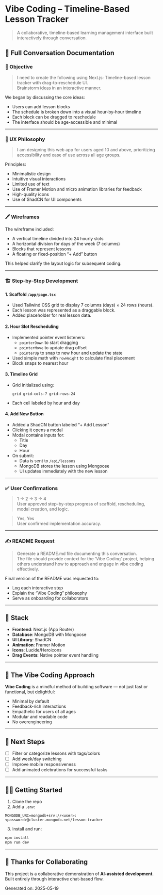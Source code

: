 # Vibe Coding – Timeline-Based Lesson Tracker

> A collaborative, timeline-based learning management interface built interactively through conversation.


## 🧵 Full Conversation Documentation

### 🎯 Objective

> I need to create the following using Next.js: Timeline-based lesson tracker with drag-to-reschedule UI.  
> Brainstorm ideas in an interactive manner.

We began by discussing the core ideas:
- Users can add lesson blocks
- The schedule is broken down into a visual hour-by-hour timeline
- Each block can be dragged to reschedule
- The interface should be age-accessible and minimal

---

### 🧠 UX Philosophy

> I am designing this web app for users aged 10 and above, prioritizing accessibility and ease of use across all age groups.

Principles:
- Minimalistic design
- Intuitive visual interactions
- Limited use of text
- Use of Framer Motion and micro animation libraries for feedback
- High-quality icons
- Use of ShadCN for UI components

---

### 🖊️ Wireframes

The wireframe included:
- A vertical timeline divided into 24 hourly slots
- A horizontal division for days of the week (7 columns)
- Blocks that represent lessons
- A floating or fixed-position “+ Add” button

This helped clarify the layout logic for subsequent coding.

---

### 🏗️ Step-by-Step Development

#### 1. Scaffold `/app/page.tsx`

- Used Tailwind CSS grid to display 7 columns (days) × 24 rows (hours).
- Each lesson was represented as a draggable block.
- Added placeholder for real lesson data.

#### 2. Hour Slot Rescheduling

- Implemented pointer event listeners:
  - `pointerDown` to start dragging
  - `pointerMove` to update drag offset
  - `pointerUp` to snap to new hour and update the state
- Used simple math with `rowHeight` to calculate final placement
- Block snaps to nearest hour

#### 3. Timeline Grid

- Grid initialized using:
  ```tsx
  grid grid-cols-7 grid-rows-24
  ```
- Each cell labeled by hour and day

#### 4. Add New Button

- Added a ShadCN button labeled “+ Add Lesson”
- Clicking it opens a modal
- Modal contains inputs for:
  - Title
  - Day
  - Hour
- On submit:
  - Data is sent to `/api/lessons`
  - MongoDB stores the lesson using Mongoose
  - UI updates immediately with the new lesson

---

### ✅ User Confirmations

> 1 → 2 → 3 → 4  
User approved step-by-step progress of scaffold, rescheduling, modal creation, and logic.

> Yes, Yes  
User confirmed implementation accuracy.

---

### ✍️ README Request

> Generate a README.md file documenting this conversation.  
> The file should provide context for the 'Vibe Coding' project, helping others understand how to approach and engage in vibe coding effectively.

Final version of the README was requested to:
- Log each interactive step
- Explain the “Vibe Coding” philosophy
- Serve as onboarding for collaborators

---

## 🧱 Stack

- **Frontend**: Next.js (App Router)
- **Database**: MongoDB with Mongoose
- **UI Library**: ShadCN
- **Animation**: Framer Motion
- **Icons**: Lucide/Heroicons
- **Drag Events**: Native pointer event handling

---

## 🧘 The Vibe Coding Approach

**Vibe Coding** is a mindful method of building software — not just fast or functional, but delightful:
- Minimal by default
- Feedback-rich interactions
- Empathetic for users of all ages
- Modular and readable code
- No overengineering

---

## 🚧 Next Steps

- [ ] Filter or categorize lessons with tags/colors
- [ ] Add week/day switching
- [ ] Improve mobile responsiveness
- [ ] Add animated celebrations for successful tasks

---

## 🧑‍💻 Getting Started

1. Clone the repo
2. Add a `.env`:
```env
MONGODB_URI=mongodb+srv://<user>:<password>@cluster.mongodb.net/lesson-tracker
```
3. Install and run:
```bash
npm install
npm run dev
```

---

## 🙌 Thanks for Collaborating

This project is a collaborative demonstration of **AI-assisted development**.  
Built entirely through interactive chat-based flow.

Generated on: 2025-05-19
